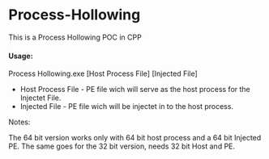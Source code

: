 # Process-Hollowing
This is a Process Hollowing POC in CPP

<h4>Usage:</h4>

Process Hollowing.exe [Host Process File] [Injected File]

- Host Process File - PE file wich will serve as the host process for the Injectet File.
- Injected File - PE file wich will be injectet in to the host process.


Notes:

The 64 bit version works only with 64 bit host process and a 64 bit Injected PE. The same goes for the 32 bit version, needs 32 bit Host and PE.
